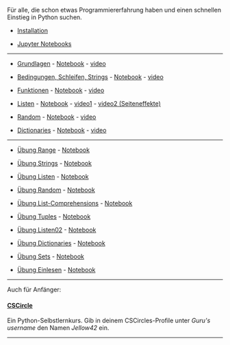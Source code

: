 
Für alle, die schon etwas Programmiererfahrung haben und einen schnellen Einstieg in Python suchen.

- [Installation](./installation.md)

- [Jupyter Notebooks](./jupyter.md)

----

- [Grundlagen](https://nbviewer.org/github/ktheu/PythonLernen/blob/main/grundlagen.ipynb) - 
   [Notebook](./grundlagen.ipynb) - [video](https://youtu.be/bDHNZggFtZk)

- [Bedingungen, Schleifen, Strings](https://nbviewer.org/github/ktheu/PythonLernen/blob/main/bedingungen.ipynb) - 
   [Notebook](./bedingungen.ipynb) - [video](https://youtu.be/NEQJCSbloOw)

- [Funktionen](https://nbviewer.org/github/ktheu/PythonLernen/blob/main/funktionen.ipynb) - 
   [Notebook](./funktionen.ipynb) - [video](https://youtu.be/5qvqujyl90Q)

- [Listen](https://nbviewer.org/github/ktheu/PythonLernen/blob/main/listen.ipynb) - 
   [Notebook](./listen.ipynb) - [video1](https://youtu.be/-NiqSTj2H3M) - [video2 (Seiteneffekte)](https://youtu.be/RzIazgpfY0M?si=9odVbOLvqjfjduQH)

- [Random](https://nbviewer.org/github/ktheu/PythonLernen/blob/main/random.ipynb) - 
   [Notebook](./random.ipynb) - [video](https://youtu.be/PijFHn7P0L8) 

- [Dictionaries](https://nbviewer.org/github/ktheu/PythonLernen/blob/main/dicts.ipynb) - 
   [Notebook](./dicts.ipynb) - [video](https://youtu.be/PG8x9i64g8U)    

---


- [Übung Range](https://nbviewer.org/github/ktheu/PythonLernen/blob/main/uebungen/range.ipynb) - [Notebook](./uebungen/range.ipynb)

- [Übung Strings](https://nbviewer.org/github/ktheu/PythonLernen/blob/main/uebungen/strings01.ipynb) - [Notebook](./uebungen/strings01.ipynb)

- [Übung Listen](https://nbviewer.org/github/ktheu/PythonLernen/blob/main/uebungen/listen01.ipynb) - [Notebook](./uebungen/listen01.ipynb)

- [Übung Random](https://nbviewer.org/github/ktheu/PythonLernen/blob/main/uebungen/random.ipynb) - [Notebook](./uebungen/random.ipynb)

- [Übung List-Comprehensions](https://nbviewer.org/github/ktheu/PythonLernen/blob/main/uebungen/listcomprehensions.ipynb) - [Notebook](./uebungen/listcomprehensions.ipynb)

- [Übung Tuples](https://nbviewer.org/github/ktheu/PythonLernen/blob/main/uebungen/tuples.ipynb) - [Notebook](./uebungen/tuples.ipynb)

- [Übung Listen02](https://nbviewer.org/github/ktheu/PythonLernen/blob/main/uebungen/listen02.ipynb) - [Notebook](./uebungen/listen02.ipynb)

- [Übung Dictionaries](https://nbviewer.org/github/ktheu/PythonLernen/blob/main/uebungen/dicts.ipynb) - [Notebook](./uebungen/dicts.ipynb)

- [Übung Sets](https://nbviewer.org/github/ktheu/PythonLernen/blob/main/uebungen/sets.ipynb) - [Notebook](./uebungen/sets.ipynb)

- [Übung Einlesen](https://nbviewer.org/github/ktheu/PythonLernen/blob/main/uebungen/einlesen.ipynb) - [Notebook](./uebungen/einlesen.ipynb)


---
Auch für Anfänger:

#### [CSCircle](https://cscircles.cemc.uwaterloo.ca/2-de/) 
Ein Python-Selbstlernkurs. Gib in deinem CSCircles-Profile unter *Guru's username* den Namen *Jellow42* ein.

----
  
